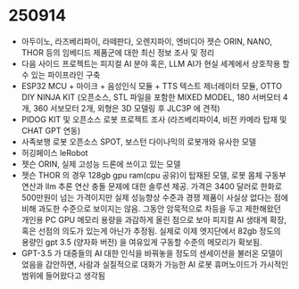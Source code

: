 # 250914
- 아두이노, 라즈베리파이, 라떼판다, 오렌지파이, 엔비디아 젯슨 ORIN, NANO, THOR 등의 임베디드 제품군에 대한 최신 정보 조사 및 정리
- 다음 사이드 프로젝트는 피지컬 AI 분야 혹은, LLM AI가 현실 세계에서 상호작용 할 수 있는 파이프라인 구축
- ESP32 MCU + 마이크 + 음성인식 모듈 + TTS 텍스트 제너레이터 모듈, OTTO DIY NINJA KIT (오픈소스, STL 파일을 포함한 MIXED MODEL, 180 서버모터 4개, 360 서보모터 2개, 외형은 3D 모델링 후 JLC3P 에 견적)
- PIDOG KIT 및 오픈소스 로봇 프로젝트 조사 (라즈베리파이4, 비전 카메라 탑재 및 CHAT GPT 연동)
- 사족보행 로봇 오픈소스 SPOT, 보스턴 다이나믹의 로봇개와 유사한 모델
- 허깅페이스 leRobot 
- 젯슨 ORIN, 실제 고성능 드론에 쓰이고 있는 모델 
- 젯슨 THOR 의 경우 128gb gpu ram(cpu 공유)이 탑재된 모델, 로봇 몸체 구동부 연산과 llm 추론 연산 충돌 문제에 대한 솔루션 제공. 가격은 3400 달러로 한화로 500만원이 넘는 가격이지만 실제 성능향상 수준과 경쟁 제품이 사실상 없다는 점에 비해 과도한 수준으로 보이지는 않음. 그동안 암묵적으로 차등을 두고 제한해왔던 개인용 PC GPU 메모리 용량을 과감하게 올린 점으로 보아 피지컬 AI 생태계 확장, 혹은 선점의 의도가 있는게 아닌가 추정됨. 실제로 이제 엣지단에서 82gb 정도의 용량인 gpt 3.5 (양자화 버전) 을 여유있게 구동할 수준의 메모리가 확보됨. 
- GPT-3.5 가 대중들의 AI 대한 인식을 바꿔놓을 정도의 센세이션을 불러온 모델이었음을 감안하면, 사람과 실질적으로 대화가 가능한 AI 로봇 휴머노이드가 가시적인 범위에 들어왔다고 생각됨
